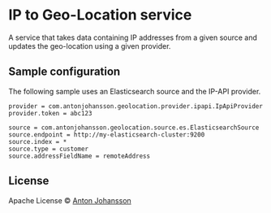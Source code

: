 # IP to Geo-Location service

A service that takes data containing IP addresses from a given source and updates the geo-location using a given provider.


## Sample configuration

The following sample uses an Elasticsearch source and the IP-API provider.

```
provider = com.antonjohansson.geolocation.provider.ipapi.IpApiProvider
provider.token = abc123

source = com.antonjohansson.geolocation.source.es.ElasticsearchSource
source.endpoint = http://my-elasticsearch-cluster:9200
source.index = *
source.type = customer
source.addressFieldName = remoteAddress
```


## License

Apache License © [Anton Johansson](https://github.com/anton-johansson)
